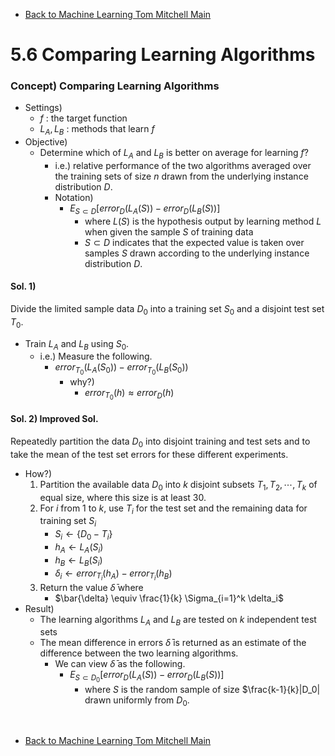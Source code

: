 * [Back to Machine Learning Tom Mitchell Main](../../main.md)

# 5.6 Comparing Learning Algorithms

### Concept) Comparing Learning Algorithms
- Settings)
  - $f$ : the target function
  - $L_A, L_B$ : methods that learn $f$
- Objective)
  - Determine which of $L_A$ and $L_B$ is better on average for learning $f$?
    - i.e.) relative performance of the two algorithms averaged over the training sets of size $n$ drawn from the underlying instance distribution $D$.
    - Notation)
      - $E_{S \subset D} [error_D(L_A(S)) - error_D(L_B(S))]$
        - where $L(S)$ is the hypothesis output by learning method $L$ when given the sample $S$ of training data 
        - $S \subset D$ indicates that the expected value is taken over samples $S$ drawn according to the underlying instance distribution $D$.

#### Sol. 1) 
Divide the limited sample data $D_0$ into a training set $S_0$ and a disjoint test set $T_0$.
- Train $L_A$ and $L_B$ using $S_0$.
  - i.e.) Measure the following.
    - $error_{T_0}(L_A(S_0)) - error_{T_0}(L_B(S_0))$
      - why?)
        - $error_{T_0}(h) \approx error_{D}(h)$

#### Sol. 2) Improved Sol.
Repeatedly partition the data $D_0$ into disjoint training and test sets and to take the mean of the test set errors for these different experiments.
- How?)
  1. Partition the available data $D_0$ into $k$ disjoint subsets $T_1, T_2, \cdots, T_k$ of equal size, where this size is at least 30.
  2. For $i$ from $1$ to $k$, use $T_i$ for the test set and the remaining data for training set $S_i$
      - $S_i \leftarrow \lbrace D_0 - T_i \rbrace$
      - $h_A \leftarrow L_A(S_i)$
      - $h_B \leftarrow L_B(S_i)$
      - $\delta_i \leftarrow error_{T_i}(h_A) - error_{T_i}(h_B)$
  3. Return the value $\bar{\delta}$ where
     - $\bar{\delta} \equiv \frac{1}{k} \Sigma_{i=1}^k \delta_i$
- Result)
  - The learning algorithms $L_A$ and $L_B$ are tested on $k$ independent test sets
  - The mean difference in errors $\bar{\delta}$ is returned as an estimate of the difference between the two learning algorithms.
    - We can view $\bar{\delta}$ as the following.
      - $E_{S \subset D_0} [error_D(L_A(S)) -error_D(L_B(S))]$
        - where $S$ is the random sample of size $\frac{k-1}{k}|D_0| drawn uniformly from $D_0$.













<br>

* [Back to Machine Learning Tom Mitchell Main](../../main.md)
